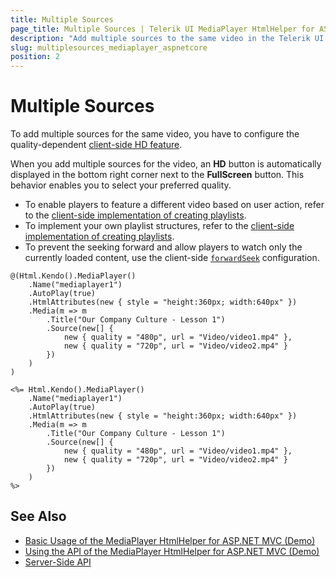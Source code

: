 ```yaml
---
title: Multiple Sources
page_title: Multiple Sources | Telerik UI MediaPlayer HtmlHelper for ASP.NET MVC
description: "Add multiple sources to the same video in the Telerik UI MediaPlayer for ASP.NET MVC."
slug: multiplesources_mediaplayer_aspnetcore
position: 2
---
```


# Multiple Sources

To add multiple sources for the same video, you have to configure the quality-dependent [client-side HD feature](http://docs.telerik.com/kendo-ui/controls/media/mediaplayer/overview#configuration-Add).

When you add multiple sources for the video, an **HD** button is automatically displayed in the bottom right corner next to the **FullScreen** button. This behavior enables you to select your preferred quality.

* To enable players to feature a different video based on user action, refer to the [client-side implementation of creating playlists](http://docs.telerik.com/kendo-ui/controls/media/mediaplayer/overview#configuration-Create).
* To implement your own playlist structures, refer to the [client-side implementation of creating playlists](http://docs.telerik.com/kendo-ui/controls/media/mediaplayer/overview#configuration-Create).
* To prevent the seeking forward and allow players to watch only the currently loaded content, use the client-side [`forwardSeek`](http://docs.telerik.com/kendo-ui/api/javascript/ui/mediaplayer#configuration-forwardSeek) configuration.

```Razor
@(Html.Kendo().MediaPlayer()
    .Name("mediaplayer1")
    .AutoPlay(true)
    .HtmlAttributes(new { style = "height:360px; width:640px" })
    .Media(m => m
        .Title("Our Company Culture - Lesson 1")
        .Source(new[] {
            new { quality = "480p", url = "Video/video1.mp4" },
            new { quality = "720p", url = "Video/video2.mp4" }
        })
    )
)
```
```ASPX
<%= Html.Kendo().MediaPlayer()
    .Name("mediaplayer1")
    .AutoPlay(true)
    .HtmlAttributes(new { style = "height:360px; width:640px" })
    .Media(m => m
        .Title("Our Company Culture - Lesson 1")
        .Source(new[] {
            new { quality = "480p", url = "Video/video1.mp4" },
            new { quality = "720p", url = "Video/video2.mp4" }
        })
    )
%>
```

## See Also

* [Basic Usage of the MediaPlayer HtmlHelper for ASP.NET MVC (Demo)](https://demos.telerik.com/aspnet-mvc/mediaplayer)
* [Using the API of the MediaPlayer HtmlHelper for ASP.NET MVC (Demo)](https://demos.telerik.com/aspnet-mvc/mediaplayer/api)
* [Server-Side API](/api/mediaplayer)
